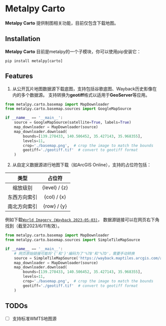 Metalpy Carto
===========================

**Metalpy Carto** 提供制图相关功能，目前仅包含下载地图。


Installation
------------
**Metalpy Carto** 目前是metalpy的一个子模块，你可以使用pip安装它：

```console
pip install metalpy[carto]
```

Features
--------
1. 从公开瓦片地图数据源下载底图，支持包括谷歌底图、Wayback历史影像在内的多个数据源。
支持转换为**geotiff**格式以适用于**GeoServer**等应用。
```python
from metalpy.carto.basemap import MapDownloader
from metalpy.carto.basemap.sources import GoogleMapSource

if __name__ == '__main__':
    source = GoogleMapSource(satellite=True, labels=True)
    map_downloader = MapDownloader(source)
    map_downloader.download(
        bounds=[139.278433, 140.506452, 35.427143, 35.968355],
        levels=11,
        crop='./basemap.png',  # crop the image to match the bounds
        geotiff='./geotiff.tif'  # convert to geotiff format
    )
```

2. 从自定义数据源进行地图下载（如ArcGIS Online），支持的占位符包括：

|   类型   |      占位符      |
|:------:|:-------------:|
|  缩放级别  | {level} / {z} |
| 东西方向索引 |  {col} / {x}  |
| 南北方向索引 |  {row} / {y}  |

例如下载[`World Imagery (Wayback 2023-05-03)`](https://esri.maps.arcgis.com/home/item.html?id=f95ee415e16145e4b70bf10e7a4dd6f5)，
数据源链接可以在网页右下角找到（截至2023/6/11有效）。
```python
from metalpy.carto.basemap import MapDownloader
from metalpy.carto.basemap.sources import SimpleTileMapSource

if __name__ == '__main__':
    # 网页原始链接可能将'{'和'}'编码为了'%7B'和'%7D'，需要手动转换
    source = SimpleTileMapSource('https://wayback.maptiles.arcgis.com/arcgis/rest/services/World_Imagery/WMTS/1.0.0/default028mm/MapServer/tile/46399/{level}/{row}/{col}')
    map_downloader = MapDownloader(source)
    map_downloader.download(
        bounds=[139.278433, 140.506452, 35.427143, 35.968355],
        levels=11,
        crop='./basemap.png',  # crop the image to match the bounds
        geotiff='./geotiff.tif'  # convert to geotiff format
    )
```

TODOs
-----
- [ ] 支持标准WMTS地图源
